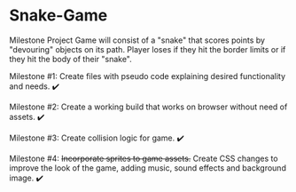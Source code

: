 # Snake-Game
Milestone Project
Game will consist of a "snake" that scores points by "devouring" objects on its path. Player loses if they hit the border limits or if they hit the body of their "snake".

Milestone #1:
    Create files with pseudo code explaining desired functionality and needs. ✔️

Milestone #2:
    Create a working build that works on browser without need of assets. ✔️
 
Milestone #3:
    Create collision logic for game. ✔️
  
Milestone #4:
    ~~Incorporate sprites to game assets.~~
    Create CSS changes to improve the look of the game, adding music, sound effects and background image. ✔️